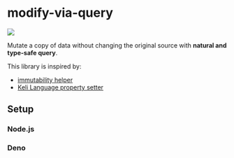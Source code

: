 # modify-via-query
![](https://github.com/wongjiahau/immutability-helper-2/workflows/CI/badge.svg)

Mutate a copy of data without changing the original source with **natural and type-safe query**.

This library is inspired by:
- [immutability helper](https://github.com/kolodny/immutability-helper)
- [Keli Language property setter](https://keli-language.gitbook.io/doc/specification/section-4-magic-expressions#4-1-3-property-setter)


## Setup
### Node.js

### Deno

